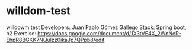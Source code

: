 # willdom-test
willdowm test
Developers: Juan Pablo Gómez Gallego
Stack: Spring boot, h2
Exercise: https://docs.google.com/document/d/1X3tVE4X_2WnNeR-EhpR8BGKK7NQulzz0ikaJp7QPpb8/edit
